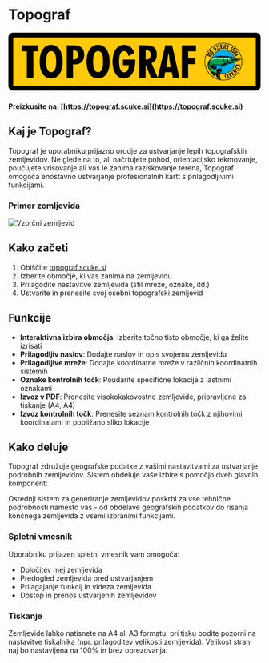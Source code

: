 # Topograf

![Topograf](/res/topograf.png)

#### Preizkusite na: [https://topograf.scuke.si](https://topograf.scuke.si)

## Kaj je Topograf?

Topograf je uporabniku prijazno orodje za ustvarjanje lepih topografskih zemljevidov. Ne glede na to, ali načrtujete pohod, orientacijsko tekmovanje, poučujete vrisovanje ali vas le zanima raziskovanje terena, Topograf omogoča enostavno ustvarjanje profesionalnih kartt s prilagodljivimi funkcijami.

### Primer zemljevida

![Vzorčni zemljevid](/res/created_preview.png)

## Kako začeti

1. Obiščite [topograf.scuke.si](https://topograf.scuke.si)
2. Izberite območje, ki vas zanima na zemljevidu
3. Prilagodite nastavitve zemljevida (stil mreže, oznake, itd.)
4. Ustvarite in prenesite svoj osebni topografski zemljevid

## Funkcije

- **Interaktivna izbira območja**: Izberite točno tisto območje, ki ga želite izrisati
- **Prilagodljiv naslov**: Dodajte naslov in opis svojemu zemljevidu
- **Prilagodljive mreže**: Dodajte koordinatne mreže v različnih koordinatnih sistemih
- **Oznake kontrolnih točk**: Poudarite specifične lokacije z lastnimi oznakami
- **Izvoz v PDF**: Prenesite visokokakovostne zemljevide, pripravljene za tiskanje (A4, A4)
- **Izvoz kontrolnih točk**: Prenesite seznam kontrolnih točk z njihovimi koordinatami in pobližano sliko lokacije

## Kako deluje

Topograf združuje geografske podatke z vašimi nastavitvami za ustvarjanje podrobnih zemljevidov. Sistem obdeluje vaše izbire s pomočjo dveh glavnih komponent:

Osrednji sistem za generiranje zemljevidov poskrbi za vse tehnične podrobnosti namesto vas - od obdelave geografskih podatkov do risanja končnega zemljevida z vsemi izbranimi funkcijami.

### Spletni vmesnik

Uporabniku prijazen spletni vmesnik vam omogoča:
- Določitev mej zemljevida
- Predogled zemljevida pred ustvarjanjem
- Prilagajanje funkcij in videza zemljevida
- Dostop in prenos ustvarjenih zemljevidov

### Tiskanje

Zemljevide lahko natisnete na A4 ali A3 formatu, pri tisku bodite pozorni na nastavitve tiskalnika (npr. prilagoditev velikosti zemljevida). Velikost strani naj bo nastavljena na 100% in brez obrezovanja.
